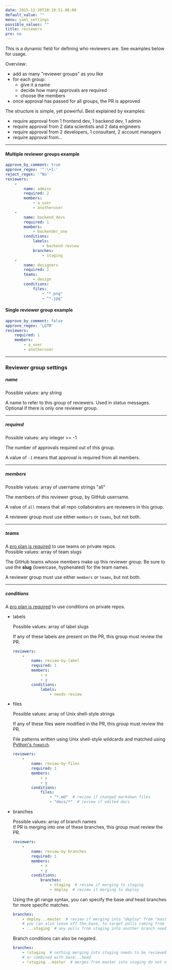 ```yaml
---
date: 2015-12-30T20:19:51-06:00
default_value: ""
menu: yaml_settings
possible_values: ""
title: reviewers
pro: no
---
```


This is a dynamic field for defining who reviewers are. See examples below for usage.

Overview:

- add as many "reviewer groups" as you like
- for each group:
    - give it a name
    - decide how many approvals are required
    - choose the members
- once approval has passed for all groups, the PR is approved

The structure is simple, yet powerful. Best explained by examples:

- require approval from 1 frontend dev, 1 backend dev, 1 admin
- require approval from 2 data scientists and 2 data engineers
- require approval from 2 developers, 1 consultant, 2 account managers
- require approval from...

---

#### Multiple reviewer groups example
```yaml
approve_by_comment: true
approve_regex: '^:\+1:'
reject_regex: '^No'
reviewers:
    -
        name: admins
        required: 2
        members:
            - a_user
            - anotheruser
    -
        name: backend_devs
        required: 1
        members:
            - backender_one
        conditions:
            labels:
                - backend-review
            branches:
                - staging
    -
        name: designers
        required: 1
        teams:
            - design
        conditions:
            files:
                - "*.png"
                - "*.jpg"

```

#### Single reviewer group example
```yaml
approve_by_comment: false
approve_regex: 'LGTM'
reviewers:
    required: 1
    members:
        - a_user
        - anotheruser
```

---

### Reviewer group settings

##### name
<div class="docs-yaml-values">Possible values: <span class="docs-yaml-value">any string</span></div>

A name to refer to this group of reviewers. Used in status messages. Optional if there is only one reviewer group.

---

##### required
<div class="docs-yaml-values">Possible values: <span class="docs-yaml-value">any integer >= -1</span></div>

The number of approvals required out of this group.

A value of `-1` means that approval is required from all members.

---

##### members
<div class="docs-yaml-values">Possible values: <span class="docs-yaml-value">array of username strings</span> <span class="docs-yaml-value">"all"</span></div>

The members of this reviewer group, by GitHub username.

A value of `all` means that all repo collaborators are reviewers in this group.

A reviewer group must use either `members` or `teams`, but not both.

---

##### teams

<div class="pro-required callout"><span class="fa fa-fw fa-level-up"></span> A <a href="https://pullapprove.com/pricing/">pro plan is required</a> to use teams on private repos.</div>

<div class="docs-yaml-values">Possible values: <span class="docs-yaml-value">array of team slugs</span></div>

The GitHub teams whose members make up this reviewer group. Be sure to use the **slug** (lowercase, hyphenated) for the team names.

A reviewer group must use either `members` or `teams`, but not both.

---

##### conditions

<div class="pro-required callout"><span class="fa fa-fw fa-level-up"></span> A <a href="https://pullapprove.com/pricing/">pro plan is required</a> to use conditions on private repos.</div>

- labels

    <div class="docs-yaml-values">Possible values: <span class="docs-yaml-value">array of label slugs</span></div>

    If any of these labels are present on the PR, this group must review the PR.

    ```yaml
    reviewers:
        -
            name: review-by-label
            required: 1
            members:
                - x
                - y
            conditions:
                labels:
                    - needs-review
    ```

- files

    <div class="docs-yaml-values">Possible values: <span class="docs-yaml-value">array of Unix shell-style strings</span></div>

    If any of these files were modified in the PR, this group must review the PR.

    File patterns written using Unix shell-style wildcards and matched using [Python's `fnmatch`](https://docs.python.org/2/library/fnmatch.html).

    ```yaml
    reviewers:
        -
            name: review-by-files
            required: 1
            members:
                - x
                - y
            conditions:
                files:
                    - "*.md"  # review if changed markdown files
                    - "docs/*"  # review if edited docs
    ```

- branches

    <div class="docs-yaml-values">Possible values: <span class="docs-yaml-value">array of branch names</span></div>
    If PR is merging into one of these branches, this group must review the PR.

    ```yaml
    reviewers:
        -
            name: review-by-branches
            required: 1
            members:
                - x
                - y
            conditions:
                branches:
                    - staging  # review if merging to staging
                    - deploy  # review if merging to deploy
    ```

    Using the git range syntax, you can specify the base *and* head branches for more specific matches.
    ```yaml
    branches:
        - deploy...master  # review if merging into "deploy" from "master" (i.e. `base...head`)
        # you can also leave off the base, to target pulls coming from a specific branch name
        - ...staging  # any pulls from staging into another branch need to be reviewed
    ```

    Branch conditions can also be negated.
    ```yaml
    branches:
        - !staging  # nothing merging into staging needs to be reviewed
        # or combined with base...head
        - !staging...master  # merges from master into staging do not need to be reviewed
    ```

